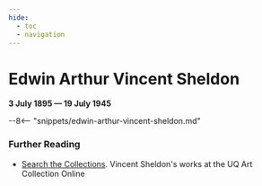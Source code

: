 ```yaml
---
hide:
  - toc
  - navigation 
---
```


# Edwin Arthur Vincent Sheldon

**3 July 1895 — 19 July 1945**

--8<-- "snippets/edwin-arthur-vincent-sheldon.md"

### Further Reading 

- [Search the Collections](http://www.artmuseum.uq.edu.au/collection/imu.php?request=display&port=45123&id=d26e&flag=ecatalogue&offset=3763&count=default&view=details&display=). Vincent Sheldon's works at the UQ Art Collection Online
